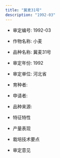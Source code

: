 ```yaml
---
title: "冀麦31号"
description: "1992-03"
---
```

* 审定编号:  1992-03

*  作物名称:  小麦

*  品种名称:  冀麦31号

*  审定年份:  1992

*  审定单位:  河北省

* 育种者:  

*  申请者:  

*  品种来源:  

*  特征特性


*  产量表现


*  栽培技术要点


*  审定意见

